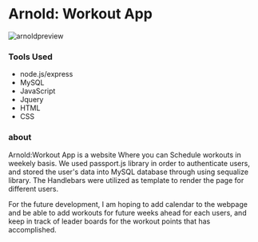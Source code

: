 


# Arnold: Workout App
 
![arnoldpreview](https://user-images.githubusercontent.com/20548632/36171975-23565512-10ca-11e8-8a09-d320a7ae84d9.png)


 ### Tools Used
 * node.js/express
 * MySQL
* JavaScript
* Jquery 
* HTML
* CSS


### about

Arnold:Workout App is a website Where you can Schedule workouts in weekely basis. We used passport.js library in order to authenticate users, and stored the user's data into MySQL database through using sequalize library. The Handlebars were utilized as template to render the page for different users.

For the future development, I am hoping to add calendar to the webpage and be able to add workouts for future weeks ahead for each users, and keep in track of leader boards for the workout points that has accomplished.

 
